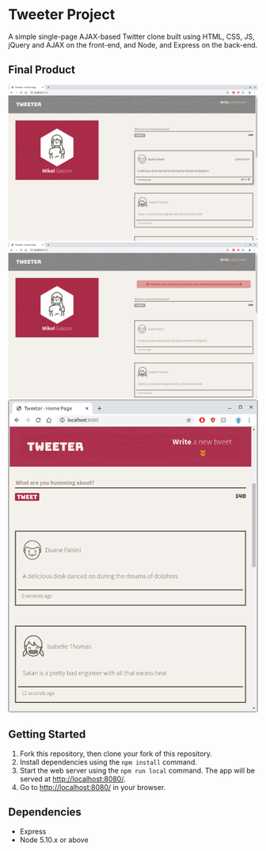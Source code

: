 # Tweeter Project

A simple single-page AJAX-based Twitter clone built using HTML, CSS, JS, jQuery and AJAX on the front-end, and Node, and Express on the back-end.

## Final Product
![Screenshot of default layout](https://raw.githubusercontent.com/Gascon1/tweeter/master/docs/tweet-default-layout.png)
![Screenshot of error message](https://raw.githubusercontent.com/Gascon1/tweeter/master/docs/tweet-error.png)
![Screenshot of phone layout ](https://raw.githubusercontent.com/Gascon1/tweeter/master/docs/tweet-phone%20layout.png)

## Getting Started

1. Fork this repository, then clone your fork of this repository.
2. Install dependencies using the `npm install` command.
3. Start the web server using the `npm run local` command. The app will be served at <http://localhost:8080/>.
4. Go to <http://localhost:8080/> in your browser.

## Dependencies

- Express
- Node 5.10.x or above
